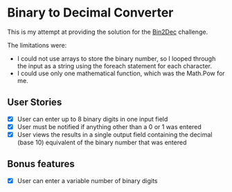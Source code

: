 # Binary to Decimal Converter

This is my attempt at providing the solution for the [Bin2Dec](https://github.com/florinpop17/app-ideas/blob/master/Projects/1-Beginner/Bin2Dec-App.md) challenge.

The limitations were:
* I could not use arrays to store the binary number, so I looped through the input as a string using the foreach statement for each character.
* I could use only one mathematical function, which was the Math.Pow for me.

## User Stories

-   [x] User can enter up to 8 binary digits in one input field
-   [x] User must be notified if anything other than a 0 or 1 was entered
-   [x] User views the results in a single output field containing the decimal (base 10) equivalent of the binary number that was entered

## Bonus features

-   [x] User can enter a variable number of binary digits
